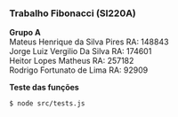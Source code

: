 ### Trabalho Fibonacci (SI220A)
**Grupo A**  
Mateus Henrique da Silva Pires RA: 148843  
Jorge Luiz Vergilio Da Silva RA: 174601  
Heitor Lopes Matheus RA: 257182  
Rodrigo Fortunato de Lima RA: 92909


**Teste das funções**  

```sh
$ node src/tests.js
```